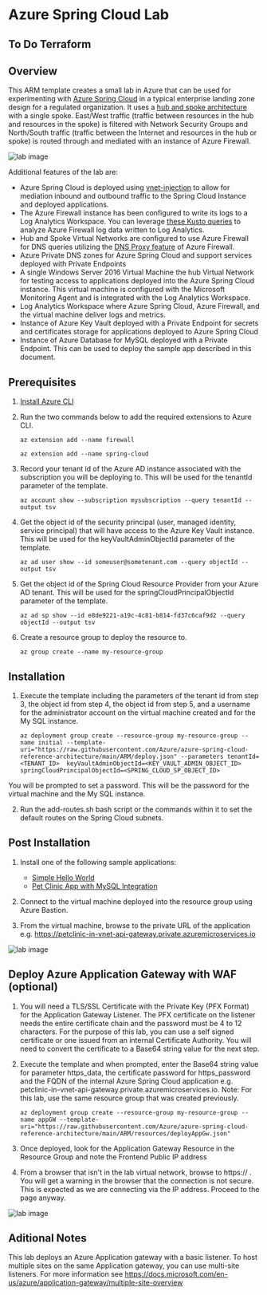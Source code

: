 # Azure Spring Cloud Lab

## To Do Terraform

## Overview
This ARM template creates a small lab in Azure that can be used for experimenting with [Azure Spring Cloud](https://docs.microsoft.com/en-us/azure/spring-cloud/spring-cloud-overview) in a typical enterprise landing zone design for a regulated organization. It uses a [hub and spoke architecture](https://docs.microsoft.com/en-us/azure/architecture/reference-architectures/hybrid-networking/hub-spoke) with a single spoke.  East/West traffic (traffic between resources in the hub and resources in the spoke) is filtered with Network Security Groups and North/South traffic (traffic between the Internet and resources in the hub or spoke) is routed through and mediated with an instance of Azure Firewall.  

![lab image](https://github.com/Azure/azure-spring-cloud-reference-architecture/blob/main/images/lab.jpeg)

Additional features of the lab are:

* Azure Spring Cloud is deployed using [vnet-injection](https://docs.microsoft.com/en-us/azure/spring-cloud/spring-cloud-tutorial-deploy-in-azure-virtual-network) to allow for mediation inbound and outbound traffic to the Spring Cloud Instance and deployed applications.
* The Azure Firewall instance has been configured to write its logs to a Log Analytics Workspace.  You can leverage [these Kusto queries](https://docs.microsoft.com/en-us/azure/firewall/log-analytics-samples) to analyze Azure Firewall log data written to Log Analytics.
* Hub and Spoke Virtual Networks are configured to use Azure Firewall for DNS queries utilizing the [DNS Proxy feature](https://docs.microsoft.com/en-us/azure/firewall/dns-settings#dns-proxy) of Azure Firewall. 
* Azure Private DNS zones for Azure Spring Cloud and support services deployed with Private Endpoints
* A single Windows Server 2016 Virtual Machine the hub Virtual Network for testing access to applications deployed into the Azure Spring Cloud instance.  This virtual machine is configured with the Microsoft Monitoring Agent and is integrated with the Log Analytics Workspace.
* Log Analytics Workspace where Azure Spring Cloud, Azure Firewall, and the virtual machine deliver logs and metrics.
* Instance of Azure Key Vault deployed with a Private Endpoint for secrets and certificates storage for applications deployed to Azure Spring Cloud
* Instance of Azure Database for MySQL deployed with a Private Endpoint.  This can be used to deploy the sample app described in this document.

## Prerequisites
1. [Install Azure CLI](https://docs.microsoft.com/en-us/cli/azure/install-azure-cli)

2. Run the two commands below to add the required extensions to Azure CLI.

    `az extension add --name firewall`

    `az extension add --name spring-cloud`
    
3. Record your tenant id of the Azure AD instance associated with the subscription you will be deploying to. This will be used for the tenantId parameter of the template.

    `az account show --subscription mysubscription --query tenantId --output tsv`

4. Get the object id of the security principal (user, managed identity, service principal) that will have access to the Azure Key Vault instance. This will be used for the keyVaultAdminObjectId parameter of the template.

    `az ad user show --id someuser@sometenant.com --query objectId --output tsv`

5. Get the object id of the Spring Cloud Resource Provider from your Azure AD tenant. This will be used for the springCloudPrincipalObjectId parameter of the template.

    `az ad sp show --id e8de9221-a19c-4c81-b814-fd37c6caf9d2 --query objectId --output tsv`

6. Create a resource group to deploy the resource to.

    `az group create --name my-resource-group`

## Installation
1. Execute the template including the parameters of the tenant id from step 3, the object id from step 4, the object id from step 5, and a username for the administrator account on the virtual machine created and for the My SQL instance.

    `az deployment group create --resource-group my-resource-group --name initial --template-uri="https://raw.githubusercontent.com/Azure/azure-spring-cloud-reference-architecture/main/ARM/deploy.json" --parameters tenantId=<TENANT_ID>  keyVaultAdminObjectId=<KEY_VAULT_ADMIN_OBJECT_ID> springCloudPrincipalObjectId=<SPRING_CLOUD_SP_OBJECT_ID>`

You will be prompted to set a password.  This will be the password for the virtual machine and the My SQL instance.

2. Run the add-routes.sh bash script or the commands within it to set the default routes on the Spring Cloud subnets.

## Post Installation
1. Install one of the following sample applications:
    * [Simple Hello World](https://docs.microsoft.com/en-us/azure/spring-cloud/spring-cloud-quickstart?tabs=Azure-CLI&pivots=programming-language-java)
    * [Pet Clinic App with MySQL Integration](https://github.com/azure-samples/spring-petclinic-microservices)

2. Connect to the virtual machine deployed into the resource group using Azure Bastion.

3. From the virtual machine, browse to the private URL of the application e.g. https://petclinic-in-vnet-api-gateway.private.azuremicroservices.io

![lab image](https://github.com/Azure/azure-spring-cloud-reference-architecture/blob/main/images/Petclinic-Internal.jpeg)

## Deploy Azure Application Gateway with WAF (optional)

1. You will need a TLS/SSL Certificate with the Private Key (PFX Format) for the Application Gateway Listener. The PFX certificate on the listener needs the entire certificate chain and the password must be 4 to 12 characters. For the purpose of this lab, you can use a self signed certificate or one issued from an internal Certificate Authority. You will need to convert the certificate to a Base64 string value for the next step.  

2. Execute the template and when prompted, enter the Base64 string value for parameter https_data, the certificate password for https_password and the FQDN of the internal Azure Spring Cloud application e.g. petclinic-in-vnet-api-gateway.private.azuremicroservices.io. Note: For this lab, use the same resource group that was created previously.

    `az deployment group create --resource-group my-resource-group --name appGW --template-uri="https://raw.githubusercontent.com/Azure/azure-spring-cloud-reference-architecture/main/ARM/resources/deployAppGw.json"`

3. Once deployed, look for the Application Gateway Resource in the Resource Group and note the Frontend Public IP address

4. From a browser that isn't in the lab virtual network, browse to https://<publicIPofAppGW> . You will get a warning in the browser that the connection is not secure. This is expected as we are connecting via the IP address. Proceed to the page anyway.     

![lab image](https://github.com/Azure/azure-spring-cloud-reference-architecture/blob/main/images/Petclinic-external.jpeg)

## Aditional Notes

This lab deploys an Azure Application gateway with a basic listener. To host multiple sites on the same Application gateway, you can use multi-site listeners. For more information see https://docs.microsoft.com/en-us/azure/application-gateway/multiple-site-overview

